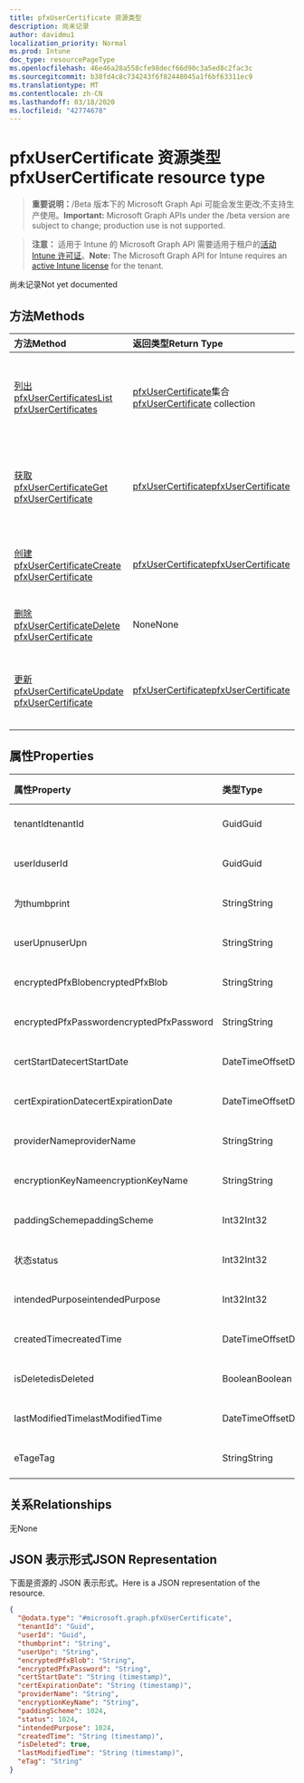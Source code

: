 ```yaml
---
title: pfxUserCertificate 资源类型
description: 尚未记录
author: davidmu1
localization_priority: Normal
ms.prod: Intune
doc_type: resourcePageType
ms.openlocfilehash: 46e46a28a558cfe98decf66d90c3a5ed8c2fac3c
ms.sourcegitcommit: b38fd4c8c734243f6f82448045a1f6bf63311ec9
ms.translationtype: MT
ms.contentlocale: zh-CN
ms.lasthandoff: 03/18/2020
ms.locfileid: "42774678"
---
```

# <a name="pfxusercertificate-resource-type"></a><span data-ttu-id="a493a-103">pfxUserCertificate 资源类型</span><span class="sxs-lookup"><span data-stu-id="a493a-103">pfxUserCertificate resource type</span></span>

> <span data-ttu-id="a493a-104">**重要说明：**/Beta 版本下的 Microsoft Graph Api 可能会发生更改;不支持生产使用。</span><span class="sxs-lookup"><span data-stu-id="a493a-104">**Important:** Microsoft Graph APIs under the /beta version are subject to change; production use is not supported.</span></span>

> <span data-ttu-id="a493a-105">**注意：** 适用于 Intune 的 Microsoft Graph API 需要适用于租户的[活动 Intune 许可证](https://go.microsoft.com/fwlink/?linkid=839381)。</span><span class="sxs-lookup"><span data-stu-id="a493a-105">**Note:** The Microsoft Graph API for Intune requires an [active Intune license](https://go.microsoft.com/fwlink/?linkid=839381) for the tenant.</span></span>

<span data-ttu-id="a493a-106">尚未记录</span><span class="sxs-lookup"><span data-stu-id="a493a-106">Not yet documented</span></span>

## <a name="methods"></a><span data-ttu-id="a493a-107">方法</span><span class="sxs-lookup"><span data-stu-id="a493a-107">Methods</span></span>
|<span data-ttu-id="a493a-108">方法</span><span class="sxs-lookup"><span data-stu-id="a493a-108">Method</span></span>|<span data-ttu-id="a493a-109">返回类型</span><span class="sxs-lookup"><span data-stu-id="a493a-109">Return Type</span></span>|<span data-ttu-id="a493a-110">说明</span><span class="sxs-lookup"><span data-stu-id="a493a-110">Description</span></span>|
|:---|:---|:---|
|[<span data-ttu-id="a493a-111">列出 pfxUserCertificates</span><span class="sxs-lookup"><span data-stu-id="a493a-111">List pfxUserCertificates</span></span>](../api/intune-raimportcerts-pfxusercertificate-list.md)|<span data-ttu-id="a493a-112">[pfxUserCertificate](../resources/intune-raimportcerts-pfxusercertificate.md)集合</span><span class="sxs-lookup"><span data-stu-id="a493a-112">[pfxUserCertificate](../resources/intune-raimportcerts-pfxusercertificate.md) collection</span></span>|<span data-ttu-id="a493a-113">列出[pfxUserCertificate](../resources/intune-raimportcerts-pfxusercertificate.md)对象的属性和关系。</span><span class="sxs-lookup"><span data-stu-id="a493a-113">List properties and relationships of the [pfxUserCertificate](../resources/intune-raimportcerts-pfxusercertificate.md) objects.</span></span>|
|[<span data-ttu-id="a493a-114">获取 pfxUserCertificate</span><span class="sxs-lookup"><span data-stu-id="a493a-114">Get pfxUserCertificate</span></span>](../api/intune-raimportcerts-pfxusercertificate-get.md)|[<span data-ttu-id="a493a-115">pfxUserCertificate</span><span class="sxs-lookup"><span data-stu-id="a493a-115">pfxUserCertificate</span></span>](../resources/intune-raimportcerts-pfxusercertificate.md)|<span data-ttu-id="a493a-116">读取[pfxUserCertificate](../resources/intune-raimportcerts-pfxusercertificate.md)对象的属性和关系。</span><span class="sxs-lookup"><span data-stu-id="a493a-116">Read properties and relationships of the [pfxUserCertificate](../resources/intune-raimportcerts-pfxusercertificate.md) object.</span></span>|
|[<span data-ttu-id="a493a-117">创建 pfxUserCertificate</span><span class="sxs-lookup"><span data-stu-id="a493a-117">Create pfxUserCertificate</span></span>](../api/intune-raimportcerts-pfxusercertificate-create.md)|[<span data-ttu-id="a493a-118">pfxUserCertificate</span><span class="sxs-lookup"><span data-stu-id="a493a-118">pfxUserCertificate</span></span>](../resources/intune-raimportcerts-pfxusercertificate.md)|<span data-ttu-id="a493a-119">创建新的[pfxUserCertificate](../resources/intune-raimportcerts-pfxusercertificate.md)对象。</span><span class="sxs-lookup"><span data-stu-id="a493a-119">Create a new [pfxUserCertificate](../resources/intune-raimportcerts-pfxusercertificate.md) object.</span></span>|
|[<span data-ttu-id="a493a-120">删除 pfxUserCertificate</span><span class="sxs-lookup"><span data-stu-id="a493a-120">Delete pfxUserCertificate</span></span>](../api/intune-raimportcerts-pfxusercertificate-delete.md)|<span data-ttu-id="a493a-121">None</span><span class="sxs-lookup"><span data-stu-id="a493a-121">None</span></span>|<span data-ttu-id="a493a-122">删除[pfxUserCertificate](../resources/intune-raimportcerts-pfxusercertificate.md)。</span><span class="sxs-lookup"><span data-stu-id="a493a-122">Deletes a [pfxUserCertificate](../resources/intune-raimportcerts-pfxusercertificate.md).</span></span>|
|[<span data-ttu-id="a493a-123">更新 pfxUserCertificate</span><span class="sxs-lookup"><span data-stu-id="a493a-123">Update pfxUserCertificate</span></span>](../api/intune-raimportcerts-pfxusercertificate-update.md)|[<span data-ttu-id="a493a-124">pfxUserCertificate</span><span class="sxs-lookup"><span data-stu-id="a493a-124">pfxUserCertificate</span></span>](../resources/intune-raimportcerts-pfxusercertificate.md)|<span data-ttu-id="a493a-125">更新[pfxUserCertificate](../resources/intune-raimportcerts-pfxusercertificate.md)对象的属性。</span><span class="sxs-lookup"><span data-stu-id="a493a-125">Update the properties of a [pfxUserCertificate](../resources/intune-raimportcerts-pfxusercertificate.md) object.</span></span>|

## <a name="properties"></a><span data-ttu-id="a493a-126">属性</span><span class="sxs-lookup"><span data-stu-id="a493a-126">Properties</span></span>
|<span data-ttu-id="a493a-127">属性</span><span class="sxs-lookup"><span data-stu-id="a493a-127">Property</span></span>|<span data-ttu-id="a493a-128">类型</span><span class="sxs-lookup"><span data-stu-id="a493a-128">Type</span></span>|<span data-ttu-id="a493a-129">说明</span><span class="sxs-lookup"><span data-stu-id="a493a-129">Description</span></span>|
|:---|:---|:---|
|<span data-ttu-id="a493a-130">tenantId</span><span class="sxs-lookup"><span data-stu-id="a493a-130">tenantId</span></span>|<span data-ttu-id="a493a-131">Guid</span><span class="sxs-lookup"><span data-stu-id="a493a-131">Guid</span></span>|<span data-ttu-id="a493a-132">尚未记录</span><span class="sxs-lookup"><span data-stu-id="a493a-132">Not yet documented</span></span>|
|<span data-ttu-id="a493a-133">userId</span><span class="sxs-lookup"><span data-stu-id="a493a-133">userId</span></span>|<span data-ttu-id="a493a-134">Guid</span><span class="sxs-lookup"><span data-stu-id="a493a-134">Guid</span></span>|<span data-ttu-id="a493a-135">尚未记录</span><span class="sxs-lookup"><span data-stu-id="a493a-135">Not yet documented</span></span>|
|<span data-ttu-id="a493a-136">为</span><span class="sxs-lookup"><span data-stu-id="a493a-136">thumbprint</span></span>|<span data-ttu-id="a493a-137">String</span><span class="sxs-lookup"><span data-stu-id="a493a-137">String</span></span>|<span data-ttu-id="a493a-138">尚未记录</span><span class="sxs-lookup"><span data-stu-id="a493a-138">Not yet documented</span></span>|
|<span data-ttu-id="a493a-139">userUpn</span><span class="sxs-lookup"><span data-stu-id="a493a-139">userUpn</span></span>|<span data-ttu-id="a493a-140">String</span><span class="sxs-lookup"><span data-stu-id="a493a-140">String</span></span>|<span data-ttu-id="a493a-141">尚未记录</span><span class="sxs-lookup"><span data-stu-id="a493a-141">Not yet documented</span></span>|
|<span data-ttu-id="a493a-142">encryptedPfxBlob</span><span class="sxs-lookup"><span data-stu-id="a493a-142">encryptedPfxBlob</span></span>|<span data-ttu-id="a493a-143">String</span><span class="sxs-lookup"><span data-stu-id="a493a-143">String</span></span>|<span data-ttu-id="a493a-144">尚未记录</span><span class="sxs-lookup"><span data-stu-id="a493a-144">Not yet documented</span></span>|
|<span data-ttu-id="a493a-145">encryptedPfxPassword</span><span class="sxs-lookup"><span data-stu-id="a493a-145">encryptedPfxPassword</span></span>|<span data-ttu-id="a493a-146">String</span><span class="sxs-lookup"><span data-stu-id="a493a-146">String</span></span>|<span data-ttu-id="a493a-147">尚未记录</span><span class="sxs-lookup"><span data-stu-id="a493a-147">Not yet documented</span></span>|
|<span data-ttu-id="a493a-148">certStartDate</span><span class="sxs-lookup"><span data-stu-id="a493a-148">certStartDate</span></span>|<span data-ttu-id="a493a-149">DateTimeOffset</span><span class="sxs-lookup"><span data-stu-id="a493a-149">DateTimeOffset</span></span>|<span data-ttu-id="a493a-150">尚未记录</span><span class="sxs-lookup"><span data-stu-id="a493a-150">Not yet documented</span></span>|
|<span data-ttu-id="a493a-151">certExpirationDate</span><span class="sxs-lookup"><span data-stu-id="a493a-151">certExpirationDate</span></span>|<span data-ttu-id="a493a-152">DateTimeOffset</span><span class="sxs-lookup"><span data-stu-id="a493a-152">DateTimeOffset</span></span>|<span data-ttu-id="a493a-153">尚未记录</span><span class="sxs-lookup"><span data-stu-id="a493a-153">Not yet documented</span></span>|
|<span data-ttu-id="a493a-154">providerName</span><span class="sxs-lookup"><span data-stu-id="a493a-154">providerName</span></span>|<span data-ttu-id="a493a-155">String</span><span class="sxs-lookup"><span data-stu-id="a493a-155">String</span></span>|<span data-ttu-id="a493a-156">尚未记录</span><span class="sxs-lookup"><span data-stu-id="a493a-156">Not yet documented</span></span>|
|<span data-ttu-id="a493a-157">encryptionKeyName</span><span class="sxs-lookup"><span data-stu-id="a493a-157">encryptionKeyName</span></span>|<span data-ttu-id="a493a-158">String</span><span class="sxs-lookup"><span data-stu-id="a493a-158">String</span></span>|<span data-ttu-id="a493a-159">尚未记录</span><span class="sxs-lookup"><span data-stu-id="a493a-159">Not yet documented</span></span>|
|<span data-ttu-id="a493a-160">paddingScheme</span><span class="sxs-lookup"><span data-stu-id="a493a-160">paddingScheme</span></span>|<span data-ttu-id="a493a-161">Int32</span><span class="sxs-lookup"><span data-stu-id="a493a-161">Int32</span></span>|<span data-ttu-id="a493a-162">尚未记录</span><span class="sxs-lookup"><span data-stu-id="a493a-162">Not yet documented</span></span>|
|<span data-ttu-id="a493a-163">状态</span><span class="sxs-lookup"><span data-stu-id="a493a-163">status</span></span>|<span data-ttu-id="a493a-164">Int32</span><span class="sxs-lookup"><span data-stu-id="a493a-164">Int32</span></span>|<span data-ttu-id="a493a-165">尚未记录</span><span class="sxs-lookup"><span data-stu-id="a493a-165">Not yet documented</span></span>|
|<span data-ttu-id="a493a-166">intendedPurpose</span><span class="sxs-lookup"><span data-stu-id="a493a-166">intendedPurpose</span></span>|<span data-ttu-id="a493a-167">Int32</span><span class="sxs-lookup"><span data-stu-id="a493a-167">Int32</span></span>|<span data-ttu-id="a493a-168">尚未记录</span><span class="sxs-lookup"><span data-stu-id="a493a-168">Not yet documented</span></span>|
|<span data-ttu-id="a493a-169">createdTime</span><span class="sxs-lookup"><span data-stu-id="a493a-169">createdTime</span></span>|<span data-ttu-id="a493a-170">DateTimeOffset</span><span class="sxs-lookup"><span data-stu-id="a493a-170">DateTimeOffset</span></span>|<span data-ttu-id="a493a-171">尚未记录</span><span class="sxs-lookup"><span data-stu-id="a493a-171">Not yet documented</span></span>|
|<span data-ttu-id="a493a-172">isDeleted</span><span class="sxs-lookup"><span data-stu-id="a493a-172">isDeleted</span></span>|<span data-ttu-id="a493a-173">Boolean</span><span class="sxs-lookup"><span data-stu-id="a493a-173">Boolean</span></span>|<span data-ttu-id="a493a-174">尚未记录</span><span class="sxs-lookup"><span data-stu-id="a493a-174">Not yet documented</span></span>|
|<span data-ttu-id="a493a-175">lastModifiedTime</span><span class="sxs-lookup"><span data-stu-id="a493a-175">lastModifiedTime</span></span>|<span data-ttu-id="a493a-176">DateTimeOffset</span><span class="sxs-lookup"><span data-stu-id="a493a-176">DateTimeOffset</span></span>|<span data-ttu-id="a493a-177">尚未记录</span><span class="sxs-lookup"><span data-stu-id="a493a-177">Not yet documented</span></span>|
|<span data-ttu-id="a493a-178">eTag</span><span class="sxs-lookup"><span data-stu-id="a493a-178">eTag</span></span>|<span data-ttu-id="a493a-179">String</span><span class="sxs-lookup"><span data-stu-id="a493a-179">String</span></span>|<span data-ttu-id="a493a-180">尚未记录</span><span class="sxs-lookup"><span data-stu-id="a493a-180">Not yet documented</span></span>|

## <a name="relationships"></a><span data-ttu-id="a493a-181">关系</span><span class="sxs-lookup"><span data-stu-id="a493a-181">Relationships</span></span>
<span data-ttu-id="a493a-182">无</span><span class="sxs-lookup"><span data-stu-id="a493a-182">None</span></span>

## <a name="json-representation"></a><span data-ttu-id="a493a-183">JSON 表示形式</span><span class="sxs-lookup"><span data-stu-id="a493a-183">JSON Representation</span></span>
<span data-ttu-id="a493a-184">下面是资源的 JSON 表示形式。</span><span class="sxs-lookup"><span data-stu-id="a493a-184">Here is a JSON representation of the resource.</span></span>
<!-- {
  "blockType": "resource",
  "keyProperty": "id",
  "@odata.type": "microsoft.graph.pfxUserCertificate"
}
-->
``` json
{
  "@odata.type": "#microsoft.graph.pfxUserCertificate",
  "tenantId": "Guid",
  "userId": "Guid",
  "thumbprint": "String",
  "userUpn": "String",
  "encryptedPfxBlob": "String",
  "encryptedPfxPassword": "String",
  "certStartDate": "String (timestamp)",
  "certExpirationDate": "String (timestamp)",
  "providerName": "String",
  "encryptionKeyName": "String",
  "paddingScheme": 1024,
  "status": 1024,
  "intendedPurpose": 1024,
  "createdTime": "String (timestamp)",
  "isDeleted": true,
  "lastModifiedTime": "String (timestamp)",
  "eTag": "String"
}
```



